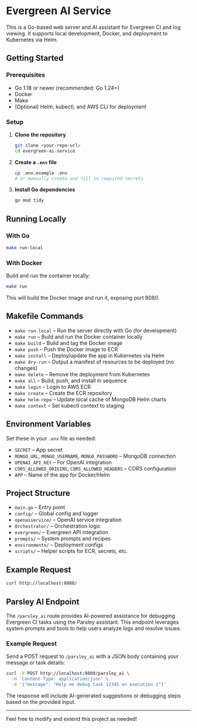 # Evergreen AI Service

This is a Go-based web server and AI assistant for Evergreen CI and log viewing.
It supports local development, Docker, and deployment to Kubernetes via Helm.

## Getting Started

### Prerequisites

- Go 1.18 or newer (recommended: Go 1.24+)
- Docker
- Make
- (Optional) Helm, kubectl, and AWS CLI for deployment

### Setup

1. **Clone the repository**
   ```sh
   git clone <your-repo-url>
   cd evergreen-ai-service
   ```
2. **Create a `.env` file**
   ```sh
   cp .env.example .env
   # or manually create and fill in required secrets
   ```
3. **Install Go dependencies**
   ```sh
   go mod tidy
   ```

## Running Locally

### With Go

```sh
make run-local
```

### With Docker

Build and run the container locally:

```sh
make run
```

This will build the Docker image and run it, exposing port 8080.

## Makefile Commands

- `make run-local` – Run the server directly with Go (for development)
- `make run` – Build and run the Docker container locally
- `make build` – Build and tag the Docker image
- `make push` – Push the Docker image to ECR
- `make install` – Deploy/update the app in Kubernetes via Helm
- `make dry-run` – Output a manifest of resources to be deployed (no changes)
- `make delete` – Remove the deployment from Kubernetes
- `make all` – Build, push, and install in sequence
- `make login` – Login to AWS ECR
- `make create` – Create the ECR repository
- `make helm-repo` – Update local cache of MongoDB Helm charts
- `make context` – Set kubectl context to staging

## Environment Variables

Set these in your `.env` file as needed:

- `SECRET` – App secret
- `MONGO_URL`, `MONGO_USERNAME`, `MONGO_PASSWORD` – MongoDB connection
- `OPENAI_API_KEY` – For OpenAI integration
- `CORS_ALLOWED_ORIGINS`, `CORS_ALLOWED_HEADERS` – CORS configuration
- `APP` – Name of the app for Docker/Helm

## Project Structure

- `main.go` – Entry point
- `config/` – Global config and logger
- `openaiservice/` – OpenAI service integration
- `Orchestrator/` – Orchestration logic
- `evergreen/` – Evergreen API integration
- `prompts/` – System prompts and recipes
- `environments/` – Deployment configs
- `scripts/` – Helper scripts for ECR, secrets, etc.

## Example Request

```sh
curl http://localhost:8080/
```

## Parsley AI Endpoint

The `/parsley_ai` route provides AI-powered assistance for debugging Evergreen
CI tasks using the Parsley assistant. This endpoint leverages system prompts and
tools to help users analyze logs and resolve issues.

### Example Request

Send a POST request to `/parsley_ai` with a JSON body containing your message or
task details:

```sh
curl -X POST http://localhost:8080/parsley_ai \
  -H 'Content-Type: application/json' \
  -d '{"message": "Help me debug task 12345 on execution 1"}'
```

The response will include AI-generated suggestions or debugging steps based on
the provided input.

---

Feel free to modify and extend this project as needed!
